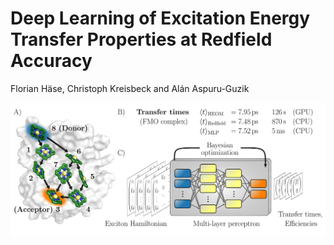 # Deep Learning of Excitation Energy Transfer Properties at Redfield Accuracy

Florian H&auml;se, Christoph Kreisbeck and Alán Aspuru-Guzik
 
![](Graphics/abstract_figure.png) 
